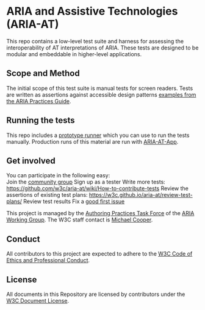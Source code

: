 # ARIA and Assistive Technologies (ARIA-AT)

This repo contains a low-level test suite and harness for assessing the interoperability of AT interpretations of ARIA. These tests are designed to be modular and embeddable in higher-level applications.

## Scope and Method

The initial scope of this test suite is manual tests for screen readers. Tests are written as assertions against accessible design patterns [examples from the ARIA Practices Guide](https://w3c.github.io/aria-practices/examples/).

## Running the tests

This repo includes a [prototype runner](https://w3c.github.io/aria-at/runner) which you can use to run the tests manually. Production runs of this material are run with  [ARIA-AT-App](https://github.com/bocoup/aria-at-app).

## Get involved

You can participate in the following easy:  
Join the [community group](https://www.w3.org/community/aria-at/)
Sign up as a tester
Write more tests: https://github.com/w3c/aria-at/wiki/How-to-contribute-tests
Review the assertions of existing test plans: https://w3c.github.io/aria-at/review-test-plans/
Review test results
Fix a [good first issue](https://github.com/w3c/aria-at/issues?q=is%3Aopen+is%3Aissue+label%3A%22good+first+issue%22)

This project is managed by the [Authoring Practices Task Force](https://www.w3.org/WAI/ARIA/task-forces/practices/) of the [ARIA Working Group](http://www.w3.org/WAI/ARIA/). The W3C staff contact is [Michael Cooper](http://www.w3.org/People/cooper/).

## Conduct

All contributors to this project are expected to adhere to the [W3C Code of Ethics and Professional Conduct](https://www.w3.org/Consortium/cepc/).

## License

All documents in this Repository are licensed by contributors under the [W3C Document License](https://www.w3.org/Consortium/Legal/2015/doc-license).
